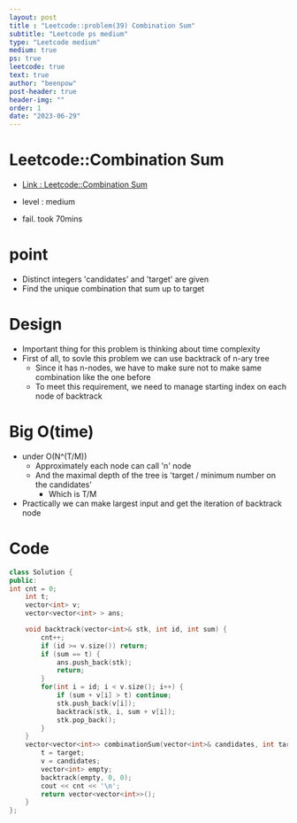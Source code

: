 ```yaml
---
layout: post
title : "Leetcode::problem(39) Combination Sum"
subtitle: "Leetcode ps medium"
type: "Leetcode medium"
medium: true
ps: true
leetcode: true
text: true
author: "beenpow"
post-header: true
header-img: ""
order: 1
date: "2023-06-29"
---
```


# Leetcode::Combination Sum
- [Link : Leetcode::Combination Sum](https://leetcode.com/problems/combination-sum/description/?envType=study-plan-v2&envId=apple-spring-23-high-frequency)

- level : medium
- fail. took 70mins

# point
- Distinct integers 'candidates' and 'target' are given
- Find the unique combination that sum up to target

# Design
- Important thing for this problem is thinking about time complexity
- First of all, to sovle this problem we can use backtrack of n-ary tree
  - Since it has n-nodes, we have to make sure not to make same combination like the one before
  - To meet this requirement, we need to manage starting index on each node of backtrack

# Big O(time)
- under O(N^(T/M))
  - Approximately each node can call 'n' node
  - And the maximal depth of the tree is 'target / minimum number on the candidates'
    - Which is T/M
- Practically we can make largest input and get the iteration of backtrack node

# Code

```cpp
class Solution {
public:
int cnt = 0;
    int t;
    vector<int> v;
    vector<vector<int> > ans;

    void backtrack(vector<int>& stk, int id, int sum) {
        cnt++;
        if (id >= v.size()) return;
        if (sum == t) {
            ans.push_back(stk);
            return;
        }
        for(int i = id; i < v.size(); i++) {
            if (sum + v[i] > t) continue;
            stk.push_back(v[i]);
            backtrack(stk, i, sum + v[i]);
            stk.pop_back();
        }
    }
    vector<vector<int>> combinationSum(vector<int>& candidates, int target) {
        t = target;
        v = candidates;
        vector<int> empty;
        backtrack(empty, 0, 0);
        cout << cnt << '\n';
        return vector<vector<int>>();
    }
};
```
